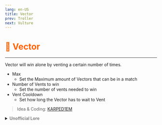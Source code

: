 ```yaml
---
lang: en-US
title: Vector
prev: Troller
next: Vulture
---
```


# <font color=#ff6201>💨 <b>Vector</b></font> <Badge text="Chaos" type="tip" vertical="middle"/>
---

Vector will win alone by venting a certain number of times.
* Max
  * Set the Maximum amount of Vectors that can be in a match
* Number of Vents to win
  * Set the number of vents needed to win
* Vent Cooldown
  * Set how long the Vector has to wait to Vent
  
> Idea & Coding: [KARPED1EM](https://github.com/KARPED1EM)

<details>
<summary><b><font color=gray>Unofficial Lore</font></b></summary>

Placeholder: This role is a ROLE OH EM GOSH
> Submitted by: Member
</details>